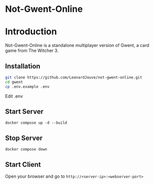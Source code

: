 # Not-Gwent-Online

# Introduction
Not-Gwent-Online is a standalone multiplayer version of Gwent, a card game from The Witcher 3. 

## Installation
```bash
git clone https://github.com/LeonardJouve/not-gwent-online.git
cd gwent
cp .env.example .env
```

Edit .env

## Start Server
`docker compose up -d --build`

## Stop Server
`docker compose down`

## Start Client
Open your browser and go to `http://<server-ip>:<webserver-port>`

